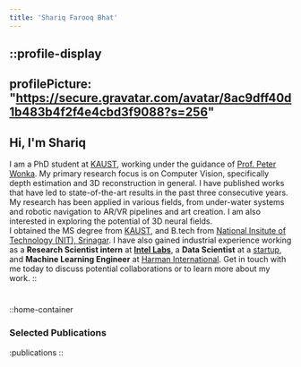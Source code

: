 ```yaml
---
title: 'Shariq Farooq Bhat'
---
```


::profile-display
---
profilePicture: "https://secure.gravatar.com/avatar/8ac9dff40d1b483b4f2f4e4cbd3f9088?s=256"
---
## Hi, I'm Shariq
I am a PhD student at [KAUST](https://www.kaust.edu.sa), working under the guidance of [Prof. Peter Wonka](https://scholar.google.com/citations?user=0EKXSXgAAAAJ&hl=en&oi=ao). My primary research focus is on Computer Vision, specifically depth estimation and 3D reconstruction in general. I have published works that have led to state-of-the-art results in the past three consecutive years. My research has been applied in various fields, from under-water systems and robotic navigation to AR/VR pipelines and art creation. I am also interested in exploring the potential of 3D neural fields.<br>
I obtained the MS degree from [KAUST](https://www.kaust.edu.sa), and B.tech from [National Insitute of Technology (NIT), Srinagar](https://nitsri.ac.in). I have also gained industrial experience working as a **Research Scientist intern** at [**Intel Labs**](https://www.intel.com/content/www/us/en/research/overview.html), a **Data Scientist** at a [startup](https://www.prakshep.com/), and **Machine Learning Engineer** at [Harman International](https://www.harman.com). Get in touch with me today to discuss potential collaborations or to learn more about my work.
::
#

::home-container
### Selected Publications
:publications
::
